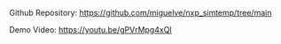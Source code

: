 Github Repository: https://github.com/miguelve/nxp_simtemp/tree/main

Demo Video: https://youtu.be/gPVrMpg4xQI
